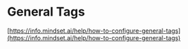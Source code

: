 # General Tags

[https://info.mindset.ai/help/how-to-configure-general-tags](https://info.mindset.ai/help/how-to-configure-general-tags)
